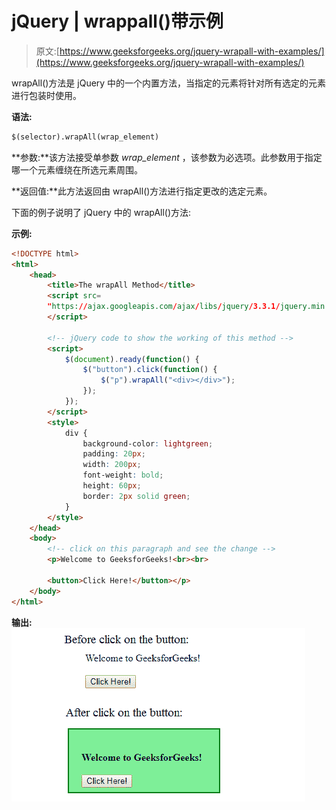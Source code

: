 # jQuery | wrappall()带示例

> 原文:[https://www.geeksforgeeks.org/jquery-wrapall-with-examples/](https://www.geeksforgeeks.org/jquery-wrapall-with-examples/)

wrapAll()方法是 jQuery 中的一个内置方法，当指定的元素将针对所有选定的元素进行包装时使用。

**语法:**

```html
$(selector).wrapAll(wrap_element)
```

**参数:**该方法接受单参数 *wrap_element* ，该参数为必选项。此参数用于指定哪一个元素缠绕在所选元素周围。

**返回值:**此方法返回由 wrapAll()方法进行指定更改的选定元素。

下面的例子说明了 jQuery 中的 wrapAll()方法:

**示例:**

```html
<!DOCTYPE html>
<html>
    <head>
        <title>The wrapAll Method</title>
        <script src=
        "https://ajax.googleapis.com/ajax/libs/jquery/3.3.1/jquery.min.js">
        </script>

        <!-- jQuery code to show the working of this method -->
        <script>
            $(document).ready(function() {
                $("button").click(function() {
                    $("p").wrapAll("<div></div>");
                });
            });
        </script>
        <style>
            div {
                background-color: lightgreen;
                padding: 20px;
                width: 200px;
                font-weight: bold;
                height: 60px;
                border: 2px solid green;
            }
        </style>
    </head>
    <body>
        <!-- click on this paragraph and see the change -->
        <p>Welcome to GeeksforGeeks!<br><br>

        <button>Click Here!</button></p>
    </body>
</html>
```

**输出:**
![](img/ea3efd418bcfe253f18942c2931aad4b.png)